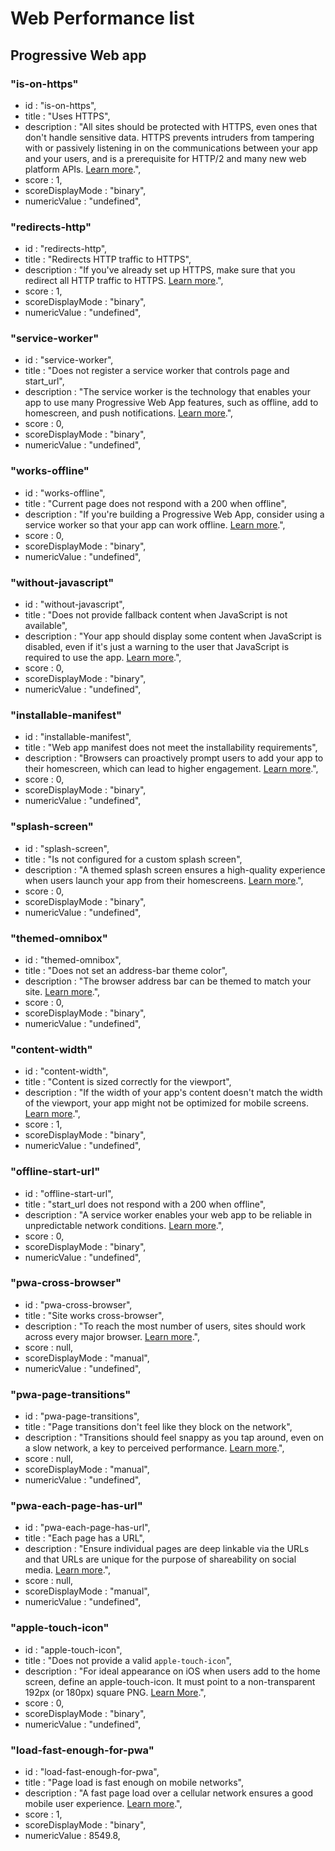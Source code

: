 # Web Performance list

## Progressive Web app

### "is-on-https"
- id : "is-on-https",
- title : "Uses HTTPS",
- description : "All sites should be protected with HTTPS, even ones that don't handle sensitive data. HTTPS prevents intruders from tampering with or passively listening in on the communications between your app and your users, and is a prerequisite for HTTP/2 and many new web platform APIs. [Learn more](https://developers.google.com/web/tools/lighthouse/audits/https).",
- score : 1,
- scoreDisplayMode  : "binary",
- numericValue : "undefined",

### "redirects-http"
- id : "redirects-http",
- title : "Redirects HTTP traffic to HTTPS",
- description : "If you've already set up HTTPS, make sure that you redirect all HTTP traffic to HTTPS. [Learn more](https://developers.google.com/web/tools/lighthouse/audits/http-redirects-to-https).",
- score : 1,
- scoreDisplayMode  : "binary",
- numericValue : "undefined",

### "service-worker"
- id : "service-worker",
- title : "Does not register a service worker that controls page and start_url",
- description : "The service worker is the technology that enables your app to use many Progressive Web App features, such as offline, add to homescreen, and push notifications. [Learn more](https://developers.google.com/web/tools/lighthouse/audits/registered-service-worker).",
- score : 0,
- scoreDisplayMode  : "binary",
- numericValue : "undefined",

### "works-offline"
- id : "works-offline",
- title : "Current page does not respond with a 200 when offline",
- description : "If you're building a Progressive Web App, consider using a service worker so that your app can work offline. [Learn more](https://developers.google.com/web/tools/lighthouse/audits/http-200-when-offline).",
- score : 0,
- scoreDisplayMode  : "binary",
- numericValue : "undefined",

### "without-javascript"
- id : "without-javascript",
- title : "Does not provide fallback content when JavaScript is not available",
- description : "Your app should display some content when JavaScript is disabled, even if it's just a warning to the user that JavaScript is required to use the app. [Learn more](https://developers.google.com/web/tools/lighthouse/audits/no-js).",
- score : 0,
- scoreDisplayMode  : "binary",
- numericValue : "undefined",

### "installable-manifest"
- id : "installable-manifest",
- title : "Web app manifest does not meet the installability requirements",
- description : "Browsers can proactively prompt users to add your app to their homescreen, which can lead to higher engagement. [Learn more](https://developers.google.com/web/tools/lighthouse/audits/install-prompt).",
- score : 0,
- scoreDisplayMode  : "binary",
- numericValue : "undefined",

### "splash-screen"
- id : "splash-screen",
- title : "Is not configured for a custom splash screen",
- description : "A themed splash screen ensures a high-quality experience when users launch your app from their homescreens. [Learn more](https://developers.google.com/web/tools/lighthouse/audits/custom-splash-screen).",
- score : 0,
- scoreDisplayMode  : "binary",
- numericValue : "undefined",

### "themed-omnibox"
- id : "themed-omnibox",
- title : "Does not set an address-bar theme color",
- description : "The browser address bar can be themed to match your site. [Learn more](https://developers.google.com/web/tools/lighthouse/audits/address-bar).",
- score : 0,
- scoreDisplayMode  : "binary",
- numericValue : "undefined",

### "content-width"
- id : "content-width",
- title : "Content is sized correctly for the viewport",
- description : "If the width of your app's content doesn't match the width of the viewport, your app might not be optimized for mobile screens. [Learn more](https://developers.google.com/web/tools/lighthouse/audits/content-sized-correctly-for-viewport).",
- score : 1,
- scoreDisplayMode  : "binary",
- numericValue : "undefined",

### "offline-start-url"
- id : "offline-start-url",
- title : "start_url does not respond with a 200 when offline",
- description : "A service worker enables your web app to be reliable in unpredictable network conditions. [Learn more](https://developers.google.com/web/tools/lighthouse/audits/http-200-when-offline).",
- score : 0,
- scoreDisplayMode  : "binary",
- numericValue : "undefined",

### "pwa-cross-browser"
- id : "pwa-cross-browser",
- title : "Site works cross-browser",
- description : "To reach the most number of users, sites should work across every major browser. [Learn more](https://developers.google.com/web/progressive-web-apps/checklist#site-works-cross-browser).",
- score : null,
- scoreDisplayMode  : "manual",
- numericValue : "undefined",

### "pwa-page-transitions"
- id : "pwa-page-transitions",
- title : "Page transitions don't feel like they block on the network",
- description : "Transitions should feel snappy as you tap around, even on a slow network, a key to perceived performance. [Learn more](https://developers.google.com/web/progressive-web-apps/checklist#page-transitions-dont-feel-like-they-block-on-the-network).",
- score : null,
- scoreDisplayMode  : "manual",
- numericValue : "undefined",

### "pwa-each-page-has-url"
- id : "pwa-each-page-has-url",
- title : "Each page has a URL",
- description : "Ensure individual pages are deep linkable via the URLs and that URLs are unique for the purpose of shareability on social media. [Learn more](https://developers.google.com/web/progressive-web-apps/checklist#each-page-has-a-url).",
- score : null,
- scoreDisplayMode  : "manual",
- numericValue : "undefined",

### "apple-touch-icon"
- id : "apple-touch-icon",
- title : "Does not provide a valid `apple-touch-icon`",
- description : "For ideal appearance on iOS when users add to the home screen, define an apple-touch-icon. It must point to a non-transparent 192px (or 180px) square PNG. [Learn More](https://developers.google.com/web/fundamentals/design-and-ux/browser-customization/).",
- score : 0,
- scoreDisplayMode  : "binary",
- numericValue : "undefined",

### "load-fast-enough-for-pwa"
- id : "load-fast-enough-for-pwa",
- title : "Page load is fast enough on mobile networks",
- description : "A fast page load over a cellular network ensures a good mobile user experience. [Learn more](https://developers.google.com/web/tools/lighthouse/audits/fast-3g).",
- score : 1,
- scoreDisplayMode  : "binary",
- numericValue : 8549.8,
